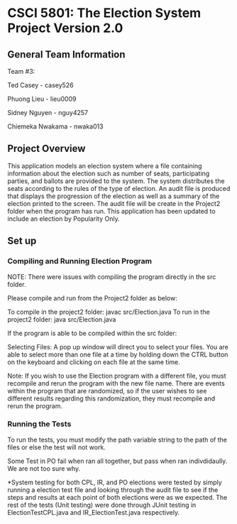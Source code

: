 # CSCI 5801: The Election System Project Version 2.0

## General Team Information
Team #3: 

Ted Casey - casey526

Phuong Lieu - lieu0009

Sidney Nguyen - nguy4257

Chiemeka Nwakama - nwaka013

## Project Overview
This application models an election system where a file containing information about the election such as number of seats, participating parties, and ballots are provided to the system. The system distributes the seats according to the rules of the type of election. An audit file is produced that displays the progression of the election as well as a summary of the election printed to the screen. The audit file will be create in the Project2 folder when the program has run. This application has been updated to include an election by Popularity Only. 

## Set up
### Compiling and Running Election Program

NOTE: There were issues with compiling the program directly in the src folder.

Please compile and run from the Project2 folder as below:

To compile in the project2 folder: javac src/Election.java
To run in the project2 folder: java src/Election.java

If the program is able to be compiled within the src folder:

Selecting Files:
A pop up window will direct you to select your files. You are able to select more than one file at a time by holding down the CTRL button on the keyboard and clicking on each file at the same time.

Note: If you wish to use the Election program with a different file, you must recompile and rerun the program with the new file name. There are events within the program that are randomized, so if the user wishes to see different results regarding this randomization, they must recompile and rerun the program.

### Running the Tests

To run the tests, you must modify the path variable string to the path of the files or else the test will not work.

Some Test in PO fail when ran all together, but pass when ran indivdidaully. We are not too sure why.

*System testing for both CPL, IR, and PO elections were tested by simply running a election test file and looking through the audit file to see if the steps and results at each point of both elections were as we expected. The rest of the tests (Unit testing) were done through JUnit testing in ElectionTestCPL.java and IR_ElectionTest.java respectively.

